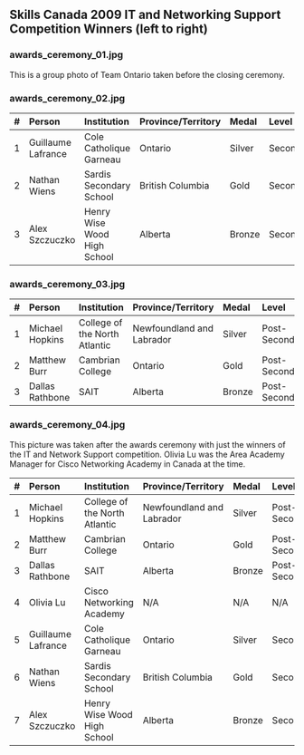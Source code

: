 ## Skills Canada 2009 IT and Networking Support Competition Winners (left to right) ##

### awards_ceremony_01.jpg ###

This is a group photo of Team Ontario taken before the closing ceremony.

### awards_ceremony_02.jpg ###

| # | Person             | Institution                 | Province/Territory | Medal  | Level     |
|:--|:-------------------|:----------------------------|:-------------------|:-------|:----------|
| 1 | Guillaume Lafrance | Cole Catholique Garneau     | Ontario            | Silver | Secondary |
| 2 | Nathan Wiens       | Sardis Secondary School     | British Columbia   | Gold   | Secondary |
| 3 | Alex Szczuczko     | Henry Wise Wood High School | Alberta            | Bronze | Secondary |

### awards_ceremony_03.jpg ###

| # | Person             | Institution                   | Province/Territory        | Medal  | Level          |
|:--|:-------------------|:------------------------------|:--------------------------|:-------|:---------------|
| 1 | Michael Hopkins    | College of the North Atlantic | Newfoundland and Labrador | Silver | Post-Secondary |
| 2 | Matthew Burr       | Cambrian College              | Ontario                   | Gold   | Post-Secondary |
| 3 | Dallas Rathbone    | SAIT                          | Alberta                   | Bronze | Post-Secondary |

### awards_ceremony_04.jpg ###

This picture was taken after the awards ceremony with just the winners of the IT and Network Support competition. Olivia Lu was the Area Academy Manager for Cisco Networking Academy in Canada at the time.

| # | Person             | Institution                   | Province/Territory        | Medal  | Level          |
|:--|:-------------------|:------------------------------|:--------------------------|:-------|:---------------|
| 1 | Michael Hopkins    | College of the North Atlantic | Newfoundland and Labrador | Silver | Post-Secondary |
| 2 | Matthew Burr       | Cambrian College              | Ontario                   | Gold   | Post-Secondary |
| 3 | Dallas Rathbone    | SAIT                          | Alberta                   | Bronze | Post-Secondary |
| 4 | Olivia Lu          | Cisco Networking Academy      | N/A                       | N/A    | N/A            |
| 5 | Guillaume Lafrance | Cole Catholique Garneau       | Ontario                   | Silver | Secondary      |
| 6 | Nathan Wiens       | Sardis Secondary School       | British Columbia          | Gold   | Secondary      |
| 7 | Alex Szczuczko     | Henry Wise Wood High School   | Alberta                   | Bronze | Secondary      |
